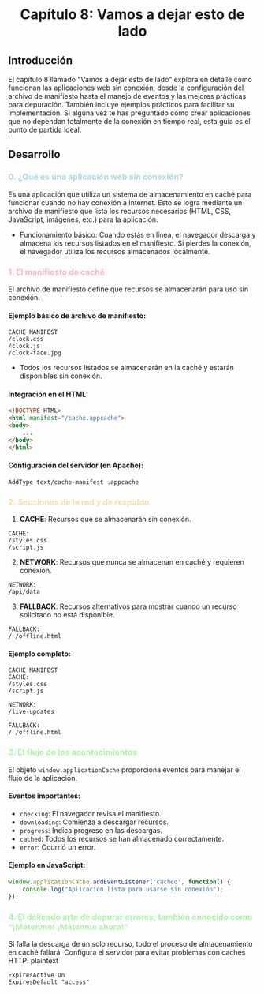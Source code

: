 <center> <h1>Capítulo 8: Vamos a dejar esto de lado</h1></center>

## Introducción
El capítulo 8 llamado "Vamos a dejar esto de lado" explora en detalle cómo funcionan las aplicaciones web sin conexión, desde la configuración del archivo de manifiesto hasta el manejo de eventos y las mejores prácticas para depuración. También incluye ejemplos prácticos para facilitar su implementación. Si alguna vez te has preguntado cómo crear aplicaciones que no dependan totalmente de la conexión en tiempo real, esta guía es el punto de partida ideal.

## Desarrollo

<h3 style="color:lightblue">0. ¿Qué es una aplicación web sin conexión?</h3>

Es una aplicación que utiliza un sistema de almacenamiento en caché para funcionar cuando no hay conexión a Internet. Esto se logra mediante un archivo de manifiesto que lista los recursos necesarios (HTML, CSS, JavaScript, imágenes, etc.) para la aplicación.

- Funcionamiento básico: Cuando estás en línea, el navegador descarga y almacena los recursos listados en el manifiesto. Si pierdes la conexión, el navegador utiliza los recursos almacenados localmente.

<h3 style="color:lightpink">1. El manifiesto de caché</h3>

El archivo de manifiesto define qué recursos se almacenarán para uso sin conexión.

#### Ejemplo básico de archivo de manifiesto:
```
CACHE MANIFEST
/clock.css
/clock.js
/clock-face.jpg
```
- Todos los recursos listados se almacenarán en la caché y estarán disponibles sin conexión.

#### Integración en el HTML:
```html
<!DOCTYPE HTML>
<html manifest="/cache.appcache">
<body>
    ...
</body>
</html>
```
#### Configuración del servidor (en Apache):
```
AddType text/cache-manifest .appcache
```

<h3 style="color:#f5e1ab">2. Secciones de la red y de respaldo</h3>

1. **CACHE**: Recursos que se almacenarán sin conexión.
```
CACHE:
/styles.css
/script.js
```

2. **NETWORK**: Recursos que nunca se almacenan en caché y requieren conexión.
```
NETWORK:
/api/data
```

3. **FALLBACK**: Recursos alternativos para mostrar cuando un recurso solicitado no está disponible.
```
FALLBACK:
/ /offline.html
```

#### Ejemplo completo:
```
CACHE MANIFEST
CACHE:
/styles.css
/script.js

NETWORK:
/live-updates

FALLBACK:
/ /offline.html
```

<h3 style="color:#b0f5ab">3. El flujo de los acontecimientos</h3>

El objeto `window.applicationCache` proporciona eventos para manejar el flujo de la aplicación.

#### Eventos importantes:

- `checking`: El navegador revisa el manifiesto.
- `downloading`: Comienza a descargar recursos.
- `progress`: Indica progreso en las descargas.
- `cached`: Todos los recursos se han almacenado correctamente.
- `error`: Ocurrió un error.

#### Ejemplo en JavaScript:
```javascript
window.applicationCache.addEventListener('cached', function() {
    console.log("Aplicación lista para usarse sin conexión");
});
```

<h3 style="color:#b0f5ab">4. El delicado arte de depurar errores, también conocido como “¡Mátenme! ¡Mátenme ahora!”</h3>

Si falla la descarga de un solo recurso, todo el proceso de almacenamiento en caché fallará.
Configura el servidor para evitar problemas con cachés HTTP:
plaintext
```
ExpiresActive On
ExpiresDefault "access"
```
